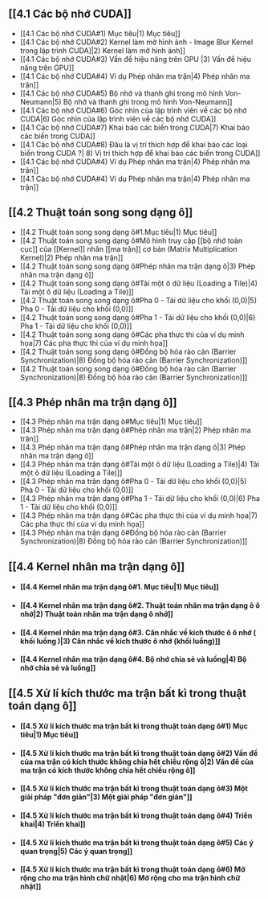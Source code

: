 ## [[4.1 Các bộ nhớ CUDA]]
- [[4.1 Các bộ nhớ CUDA#1) Mục tiêu|1) Mục tiêu]]
- [[4.1 Các bộ nhớ CUDA#2) Kernel làm mờ hình ảnh - Image Blur Kernel trong lập trình CUDA]|2) Kernel làm mở hình ảnh]]
- [[4.1 Các bộ nhớ CUDA#3) Vấn đề hiệu năng trên GPU |3) Vấn đề hiệu năng trên GPU]]
- [[4.1 Các bộ nhớ CUDA#4) Ví dụ Phép nhân ma trận|4) Phép nhân ma trận]]
- [[4.1 Các bộ nhớ CUDA#5) Bộ nhớ và thanh ghi trong mô hình Von-Neumann|5) Bộ nhớ và thanh ghi trong mô hình Von-Neumann]]
- [[4.1 Các bộ nhớ CUDA#6) Góc nhìn của lập trình viên về các bộ nhớ CUDA|6) Góc nhìn của lập trình viên về các bộ nhớ CUDA]]
- [[4.1 Các bộ nhớ CUDA#7) Khai báo các biến trong CUDA|7) Khai báo các biến trong CUDA]]
- [[4.1 Các bộ nhớ CUDA#8) Đâu là vị trí thích hợp để khai báo các loại biến trong CUDA ?| 8) Vị trí thích hợp để khai báo các biến trong CUDA]]
- [[4.1 Các bộ nhớ CUDA#4) Ví dụ Phép nhân ma trận|4) Phép nhân ma trận]]
- [[4.1 Các bộ nhớ CUDA#4) Ví dụ Phép nhân ma trận|4) Phép nhân ma trận]]
## [[4.2 Thuật toán song song dạng ô]]
- [[4.2 Thuật toán song song dạng ô#1.Mục tiêu|1) Mục tiêu]]
- [[4.2 Thuật toán song song dạng ô#Mô hình truy cập [[bộ nhớ toàn cục]] của [[Kernel]] nhân [[ma trận]] cơ bản (Matrix Multiplication Kernel)|2) Phép nhân ma trận]]
- [[4.2 Thuật toán song song dạng ô#Phép nhân ma trận dạng ô|3) Phép nhân ma trận dạng ô]]
- [[4.2 Thuật toán song song dạng ô#Tải một ô dữ liệu (Loading a Tile)|4) Tải một ô dữ liệu (Loading a Tile)]]
- [[4.2 Thuật toán song song dạng ô#Pha 0 - Tải dữ liệu cho khối (0,0)|5) Pha 0 - Tải dữ liệu cho khối (0,0)]]
- [[4.2 Thuật toán song song dạng ô#Pha 1 - Tải dữ liệu cho khối (0,0)|6) Pha 1 - Tải dữ liệu cho khối (0,0)]]
- [[4.2 Thuật toán song song dạng ô#Các pha thực thi của ví dụ minh họa|7) Các pha thực thi của ví dụ minh họa]]
- [[4.2 Thuật toán song song dạng ô#Đồng bộ hóa rào cản (Barrier Synchronization)|8) Đồng bộ hóa rào cản (Barrier Synchronization)]]
- [[4.2 Thuật toán song song dạng ô#Đồng bộ hóa rào cản (Barrier Synchronization)|8) Đồng bộ hóa rào cản (Barrier Synchronization)]]

## [[4.3 Phép nhân ma trận dạng ô]]
- [[4.3 Phép nhân ma trận dạng ô#Mục tiêu|1) Mục tiêu]]
- [[4.3 Phép nhân ma trận dạng ô#Phép nhân ma trận|2) Phép nhân ma trận]]
- [[4.3 Phép nhân ma trận dạng ô#Phép nhân ma trận dạng ô|3) Phép nhân ma trận dạng ô]]
- [[4.3 Phép nhân ma trận dạng ô#Tải một ô dữ liệu (Loading a Tile)|4) Tải một ô dữ liệu (Loading a Tile)]]
- [[4.3 Phép nhân ma trận dạng ô#Pha 0 - Tải dữ liệu cho khối (0,0)|5) Pha 0 - Tải dữ liệu cho khối (0,0)]]
- [[4.3 Phép nhân ma trận dạng ô#Pha 1 - Tải dữ liệu cho khối (0,0)|6) Pha 1 - Tải dữ liệu cho khối (0,0)]]
- [[4.3 Phép nhân ma trận dạng ô#Các pha thực thi của ví dụ minh họa|7) Các pha thực thi của ví dụ minh họa]]
- [[4.3 Phép nhân ma trận dạng ô#Đồng bộ hóa rào cản (Barrier Synchronization)|8) Đồng bộ hóa rào cản (Barrier Synchronization)]]
## [[4.4 Kernel nhân ma trận dạng ô]]
- #### [[4.4 Kernel nhân ma trận dạng ô#1. Mục tiêu|1) Mục tiêu]]
- #### [[4.4 Kernel nhân ma trận dạng ô#2. Thuật toán nhân ma trận dạng ô ô nhớ|2) Thuật toán nhân ma trận dạng ô nhớ]]
- #### [[4.4 Kernel nhân ma trận dạng ô#3. Cân nhắc về kích thước ô ô nhớ ( khối luồng )|3) Cân nhắc về kích thước ô nhớ (khối luồng)]]
- #### [[4.4 Kernel nhân ma trận dạng ô#4. Bộ nhớ chia sẻ và luồng|4) Bộ nhớ chia sẻ và luồng]]
## [[4.5 Xử lí kích thước ma trận bất kì trong thuật toán dạng ô]]
- #### [[4.5 Xử lí kích thước ma trận bất kì trong thuật toán dạng ô#1) Mục tiêu|1) Mục tiêu]]
- #### [[4.5 Xử lí kích thước ma trận bất kì trong thuật toán dạng ô#2) Vấn đề của ma trận có kích thước không chia hết chiều rộng ô|2) Vấn đề của ma trận có kích thước không chia hết chiều rộng ô]]
- #### [[4.5 Xử lí kích thước ma trận bất kì trong thuật toán dạng ô#3) Một giải pháp "đơn giản"|3) Một giải pháp "đơn giản"]]
- #### [[4.5 Xử lí kích thước ma trận bất kì trong thuật toán dạng ô#4) Triển khai|4) Triển khai]]
- #### [[4.5 Xử lí kích thước ma trận bất kì trong thuật toán dạng ô#5) Các ý quan trọng|5) Các ý quan trọng]]
- #### [[4.5 Xử lí kích thước ma trận bất kì trong thuật toán dạng ô#6) Mở rộng cho ma trận hình chữ nhật|6) Mở rộng cho ma trận hình chữ nhật]]



